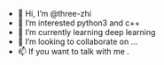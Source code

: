 - 👋 Hi, I’m @three-zhi
- 👀 I’m interested  python3 and c++
- 🌱 I’m currently learning deep learning
- 💞️ I’m looking to collaborate on ...
- 📫 If you want to talk with me .

<!---
three-zhi/three-zhi is a ✨ special ✨ repository because its `README.md` (this file) appears on your GitHub profile.
You can click the Preview link to take a look at your changes.
--->
